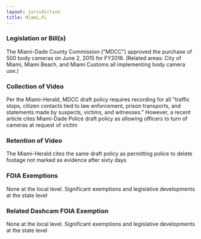 ```yaml
---
layout: jurisdiction
title: Miami,FL
---
```


### Legislation or Bill(s)

The Miami-Dade County Commission (&quot;MDCC&quot;) approved the purchase of 500 body cameras on June 2, 2015 for FY2016. (Related areas: City of Miami, Miami Beach, and Miami Customs all implementing body camera use.) 

### Collection of Video

Per the Miami-Herald, MDCC draft policy requires recording for all &quot;traffic stops, citizen contacts tied to law enforcement, prison transports, and statements made by suspects, victims, and witnesses.&quot; However, a recent article cites Miami-Dade Police draft policy as allowing officers to turn of cameras at request of victim

### Retention of Video

The Miami-Herald cites the same draft policy as permitting police to delete footage not marked as evidence after sixty days

### FOIA Exemptions

None at the local level. Significant exemptions and legislative developments at the state level

### Related Dashcam FOIA Exemption

None at the local level. Significant exemptions and legislative developments at the state level
